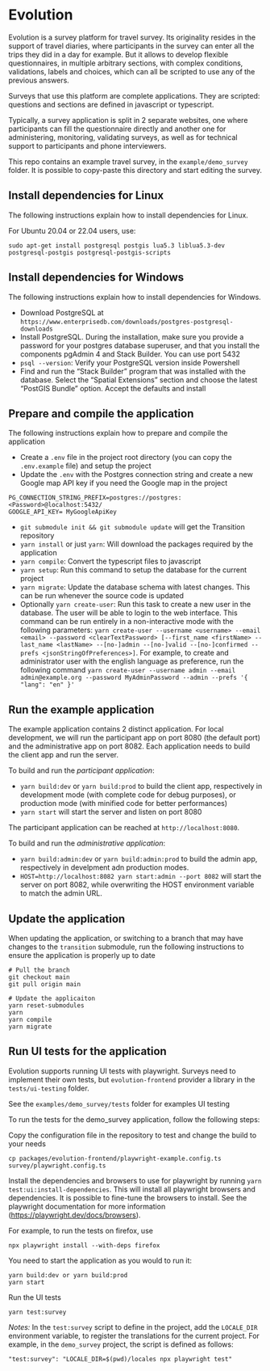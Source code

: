 # Evolution

Evolution is a survey platform for travel survey. Its originality resides in the support of travel diaries, where participants in the survey can enter all the trips they did in a day for example. But it allows to develop flexible questionnaires, in multiple arbitrary sections, with complex conditions, validations, labels and choices, which can all be scripted to use any of the previous answers.

Surveys that use this platform are complete applications. They are scripted: questions and sections are defined in javascript or typescript.

Typically, a survey application is split in 2 separate websites, one where participants can fill the questionnaire directly and another one for administering, monitoring, validating surveys, as well as for technical support to participants and phone interviewers.

This repo contains an example travel survey, in the `example/demo_survey` folder. It is possible to copy-paste this directory and start editing the survey.

## Install dependencies for Linux

The following instructions explain how to install dependencies for Linux. 

For Ubuntu 20.04 or 22.04 users, use:
```
sudo apt-get install postgresql postgis lua5.3 liblua5.3-dev postgresql-postgis postgresql-postgis-scripts
```

## Install dependencies for Windows

The following instructions explain how to install dependencies for Windows. 

* Download PostgreSQL at `https://www.enterprisedb.com/downloads/postgres-postgresql-downloads`
* Install PostgreSQL. During the installation, make sure you provide a password for your postgres database superuser, and that you install the components pgAdmin 4 and Stack Builder. You can use port 5432
* `psql --version`: Verify your PostgreSQL version inside Powershell
* Find and run the “Stack Builder” program that was installed with the database. Select the “Spatial Extensions” section and choose the latest “PostGIS Bundle” option. Accept the defaults and install

## Prepare and compile the application 
The following instructions explain how to prepare and compile the application 

* Create a `.env` file in the project root directory (you can copy the `.env.example` file) and setup the project
* Update the `.env` with the Postgres connection string and create a new Google map API key if you need the Google map in the project
``` 
PG_CONNECTION_STRING_PREFIX=postgres://postgres:<Password>@localhost:5432/ 
GOOGLE_API_KEY= MyGoogleApiKey
```
* `git submodule init && git submodule update` will get the Transition repository
* `yarn install` or just `yarn`: Will download the packages required by the application
* `yarn compile`: Convert the typescript files to javascript
* `yarn setup`: Run this command to setup the database for the current project
* `yarn migrate`: Update the database schema with latest changes. This can be run whenever the source code is updated
* Optionally `yarn create-user`: Run this task to create a new user in the database. The user will be able to login to the web interface. This command can be run entirely in a non-interactive mode with the following parameters: `yarn create-user --username <username> --email <email> --password <clearTextPassword> [--first_name <firstName> --last_name <lastName> --[no-]admin --[no-]valid --[no-]confirmed --prefs <jsonStringOfPreferences>]`. For example, to create and administrator user with the english language as preference, run the following command `yarn create-user --username admin --email admin@example.org --password MyAdminPassword --admin --prefs '{ "lang": "en" }'`

## Run the example application

The example application contains 2 distinct application. For local development, we will run the participant app on port 8080 (the default port) and the administrative app on port 8082. Each application needs to build the client app and run the server. 

To build and run the *participant application*:

* `yarn build:dev` or `yarn build:prod` to build the client app, respectively in development mode (with complete code for debug purposes), or production mode (with minified code for better performances)
* `yarn start` will start the server and listen on port 8080

The participant application can be reached at `http://localhost:8080`.

To build and run the *administrative application*:

* `yarn build:admin:dev` or `yarn build:admin:prod` to build the admin app, respectively in develpment adn production modes.
* `HOST=http://localhost:8082 yarn start:admin --port 8082` will start the server on port 8082, while overwriting the HOST environment variable to match the admin URL.

## Update the application

When updating the application, or switching to a branch that may have changes to the `transition` submodule, run the following instructions to ensure the application is properly up to date

```
# Pull the branch
git checkout main
git pull origin main

# Update the applicaiton
yarn reset-submodules
yarn
yarn compile
yarn migrate
```

## Run UI tests for the application

Evolution supports running UI tests with playwright. Surveys need to implement their own tests, but `evolution-frontend` provider a library in the `tests/ui-testing` folder.

See the `examples/demo_survey/tests` folder for examples UI testing

To run the tests for the demo_survey application, follow the following steps:

Copy the configuration file in the repository to test and change the build to your needs

```
cp packages/evolution-frontend/playwright-example.config.ts survey/playwright.config.ts
```

Install the dependencies and browsers to use for playwright by running `yarn test:ui:install-dependencies`. This will install all playwright browsers and dependencies. It is possible to fine-tune the browsers to install. See the playwright documentation for more information (https://playwright.dev/docs/browsers).

For example, to run the tests on firefox, use
```
npx playwright install --with-deps firefox
```

You need to start the application as you would to run it:

```
yarn build:dev or yarn build:prod
yarn start
```

Run the UI tests
```
yarn test:survey
```

*Notes:* In the `test:survey` script to define in the project, add the `LOCALE_DIR` environment variable, to register the translations for the current project. For example, in the `demo_survey` project, the script is defined as follows:

```
"test:survey": "LOCALE_DIR=$(pwd)/locales npx playwright test"
```

